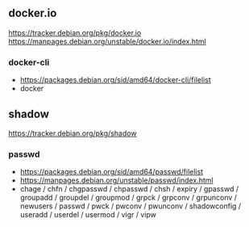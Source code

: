 ## docker.io
https://tracker.debian.org/pkg/docker.io  
https://manpages.debian.org/unstable/docker.io/index.html
### docker-cli
- https://packages.debian.org/sid/amd64/docker-cli/filelist
- docker

## shadow
https://tracker.debian.org/pkg/shadow
### passwd
- https://packages.debian.org/sid/amd64/passwd/filelist
- https://manpages.debian.org/unstable/passwd/index.html
- chage / chfn / chgpasswd / chpasswd / chsh / expiry / gpasswd / groupadd / groupdel / groupmod / grpck / grpconv / grpunconv / newusers / passwd / pwck / pwconv / pwunconv / shadowconfig / useradd / userdel / usermod / vigr / vipw
